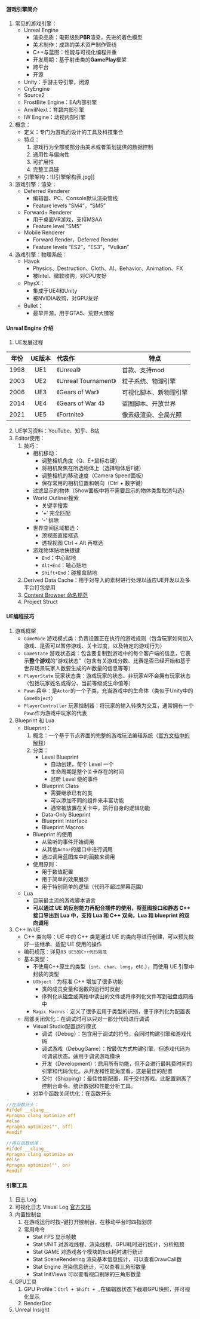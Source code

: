 #### 游戏引擎简介
1. 常见的游戏引擎：
	- Unreal Engine
		- 渲染品质：电影级别**PBR**渲染，先进的着色模型
		- 美术制作：成熟的美术资产制作管线
		- C++与蓝图：性能与可视化编程并重
		- 开发周期：基于射击类的**GamePlay**框架
		- 跨平台
		- 开源
	- Unity：手游主导引擎，闭源
	- CryEngine
	- Source2
	- FrostBite Engine：EA内部引擎
	- AnvilNext：育碧内部引擎
	- IW Engine：动视内部引擎
2. 概念：
	- 定义：专门为游戏而设计的工具及科技集合
	- 特点：
		1. 游戏行为全部或部分由美术或者策划提供的数据控制
		2. 通用性与偏向性
		3. 可扩展性
		4. 完整工具链
	- 引擎架构：![[引擎架构表.jpg]]
3. 游戏引擎：渲染：
	- Deferred Renderer
		- 编辑器、PC、Console默认渲染管线
		- Feature levels “SM4”，“SM5”
	- Forward+ Renderer
		- 用于桌面VR游戏，支持MSAA
		- Feature level “SM5”
	- Mobile Renderer
		- Forward Render，Deferred Render
		- Feature levels “ES2”，“ES3”，“Vulkan”
4. 游戏引擎：物理系统：
	- Havok
		- Physics、Destruction、Cloth、AI、Behavior、Animation、FX
		- 被Intel、微软收购，对CPU友好
	- PhysX：
		- 集成于UE4和Unity
		- 被NVIDIA收购，对GPU友好
	- Bullet：
		- 最早开源，用于GTA5、荒野大镖客
#### Unreal Engine 介绍
1. UE发展过程

| 年份   | UE版本 | 代表作                 | 特点          |
| ---- | :--: | :------------------ | ----------- |
| 1998 | UE1  | 《Unreal》            | 首款、支持mod    |
| 2003 | UE2  | 《Unreal Tournament》 | 粒子系统、物理引擎   |
| 2006 | UE3  | 《Gears of War》      | 可视化脚本、新物理引擎 |
| 2014 | UE4  | 《Gears of War 4》    | 蓝图脚本、开放世界   |
| 2021 | UE5  | 《Fortnite》          | 像素级渲染、全局光照  |
2. UE学习资料：YouTube、知乎、B站
3. Editor使用：
	1. 技巧：
		- 相机移动：
			- 调整相机角度（Q、E+鼠标右键）
			- 将相机聚焦在所选物体上（选择物体后F键）
			- 调整相机的移动速度（Camera Speed面板）
			- 保存常用的相机位置和朝向（Ctrl + 数字键）
		- 过滤显示的物体（Show面板中将不需要显示的物体类型取消勾选）
		- World Outliner搜索
			- 关键字搜索
			- ‘+’ 完全匹配
			- ‘-’ 排除
		- 世界空间区域框选：
			- 顶视图直接框选
			- 透视视图 Ctrl + Alt 再框选
		- 游戏物体贴地快捷键
			- `End`：中心贴地
			- `Alt+End`：轴心贴地
			- `Shift+End`：碰撞盒贴地
	2. Derived Data Cache：用于对导入的素材进行处理以适应UE开发以及多平台打包使用
	3. [Content Browser 命名规范](https://github.com/Allar/ue5-style-guide)
	4. Project Struct
#### UE编程技巧
1. 游戏框架
	- `GameMode` 游戏模式类：负责设置正在执行的游戏规则（包含玩家如何加入游戏、是否可以暂停游戏、关卡过度，以及特定的游戏行为）
	- `GameState` 游戏状态类：包含要复制到游戏中的每个客户端的信息，它表示**整个游戏**的“游戏状态”（包含有关游戏分数、比赛是否已经开始和基于世界场景玩家人数要生成的AI数量的信息等等）
	- `PlayerState` 玩家状态类：游戏玩家的状态、非玩家AI不会拥有玩家状态（包括玩家姓名或得分、当前等级或生命值等）
	- `Pawn` 兵卒：是`Actor`的一个子类，充当游戏中的生命体（类似于Unity中的`GameObject`）
	- `PlayerController` 玩家控制器：将玩家的输入转换为交互，通常拥有一个`Pawn`作为游戏中玩家的代表
1. Blueprint 和 Lua
	- Blueprint：
		1. 概念：一个基于节点界面的完整的游戏玩法编辑系统（[官方文档中的解释](https://docs.unrealengine.com/zh-CN/Engine/Blueprints/index.html)）
		2. 分类：
			- Level Blueprint
				- 自动创建，每个 Level 一个
				- 生命周期是整个关卡存在的时间
				- 监听 Level 级的事件
			- Blueprint Class
				- 需要继承已有的类
				- 可以添加不同的组件来丰富功能
				- 通常被放置在关卡中，执行自身的逻辑功能
			- Data-Only Blueprint
			- Blueprint Interface
			- Blueprint Macros
		- Blueprint 的使用
			- 从监听的事件开始调用
			- 从其他`Actor`的接口中进行调用
			- 通过调用蓝图库中的函数来调用
		- 使用原则：
			- 用于数值配置
			- 用于简单的效果展示
			- 用于特别简单的逻辑（代码不超过屏幕范围）
	- Lua
		- 目前最主流的游戏脚本语言
		- **可以通过 UE 的反射能力再配合插件的使用，将蓝图接口和静态 C++ 接口导出到 Lua 中，支持 Lua 和 C++ 双向，Lua 和 blueprint 的双向调用**
1. C++ In UE
	- C++ 类向导：UE 中的 C++ 类是通过 UE 的类向导进行创建，可以预先做好一些继承、适配 UE 使用的操作
	- 编码规范：详见`03 UE5的C++代码规范`
	- 基本类型：
		- 不使用C++原生的类型（`int`、`char`、`long`，etc.），而使用 UE 引擎中封装的类型
		- `UObject`：为标准 C++ 增加了很多功能
			- 类的成员变量和函数的运行时反射
			- 序列化从磁盘或网络中读出的文件或将序列化文件写到磁盘或网络中
		- `Magic Macros`：定义了很多宏用于类型的识别，便于序列化为配置表
	- 局部关闭优化：在调试时可以只对一部分代码进行调试
		- Visual Studio配置运行模式
			- 调试（Debug）：包含用于调试的符号。会同时构建引擎和游戏代码
			- 调试游戏（DebugGame）：按最优方式构建引擎，但游戏代码为可调试状态。适用于调试游戏模块
			- 开发（Development）：启用所有功能，但不会进行最耗费时间的引擎和代码优化。从开发和性能角度看，这是最佳的配置
			- 交付（Shipping）：最佳性能配置，用于交付游戏。此配置剥离了控制台命令、统计数据和性能分析工具。
		- 对单个函数关闭优化：在函数开头
```C++
//在函数开头：
#ifdef __clang__
#pragma clang optimize off
#else
#pragma optimize("", off)
#endif

//再在函数结尾：
#ifdef __clang__
#pragma clang optimize on
#else
#pragma optimize("", on)
#endif
```
#### 引擎工具
1. 日志 Log
2. 可视化日志 Visual Log [官方文档](https://www.unrealengine.com/zh-CN/blog/using-the-ue4-visual-logger)
3. 内置控制台
	1. 在游戏运行时按`~`键打开控制台，在移动平台时四指划屏
	2. 常用命令
		- Stat FPS 显示帧数
		- Stat UNIT 对游戏线程、渲染线程、GPU耗时进行统计，分析瓶颈
		- Stat GAME 对游戏各个模块的tick耗时进行统计
		- Stat SceneRendering 渲染基本信息统计，可以查看DrawCall数
		- Stat Engine 渲染信息统计，可以查看三角形数量
		- Stat InitViews 可以查看视口剔除的三角形数量
4. GPU工具
	1. GPU Profile：`Ctrl + Shift + ,`在编辑器状态下截取GPU快照，并可视化显示
	2. RenderDoc
5. Unreal Insight